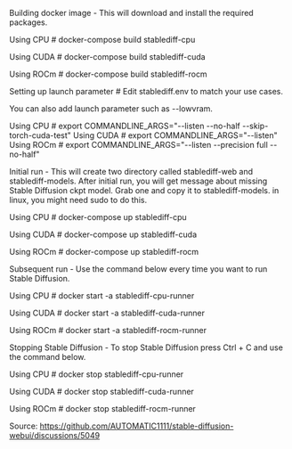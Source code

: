 Building docker image -
This will download and install the required packages.

Using CPU #
docker-compose build stablediff-cpu

Using CUDA #
docker-compose build stablediff-cuda

Using ROCm #
docker-compose build stablediff-rocm

Setting up launch parameter #
Edit stablediff.env to match your use cases.

You can also add launch parameter such as --lowvram.


Using CPU #
export COMMANDLINE_ARGS="--listen --no-half --skip-torch-cuda-test"
Using CUDA #
export COMMANDLINE_ARGS="--listen"
Using ROCm #
export COMMANDLINE_ARGS="--listen --precision full --no-half"

Initial run -
This will create two directory called stablediff-web and stablediff-models.
After initial run, you will get message about missing Stable Diffusion ckpt model.
Grab one and copy it to stablediff-models. in linux, you might need sudo to
do this.

Using CPU #
docker-compose up stablediff-cpu

Using CUDA #
docker-compose up stablediff-cuda

Using ROCm #
docker-compose up stablediff-rocm

Subsequent run -
Use the command below every time you want to run Stable Diffusion.


Using CPU #
docker start -a stablediff-cpu-runner

Using CUDA #
docker start -a stablediff-cuda-runner

Using ROCm #
docker start -a stablediff-rocm-runner

Stopping Stable Diffusion -
To stop Stable Diffusion press Ctrl + C and use the command below.


Using CPU #
docker stop stablediff-cpu-runner

Using CUDA #
docker stop stablediff-cuda-runner

Using ROCm #
docker stop stablediff-rocm-runner



Source: https://github.com/AUTOMATIC1111/stable-diffusion-webui/discussions/5049
